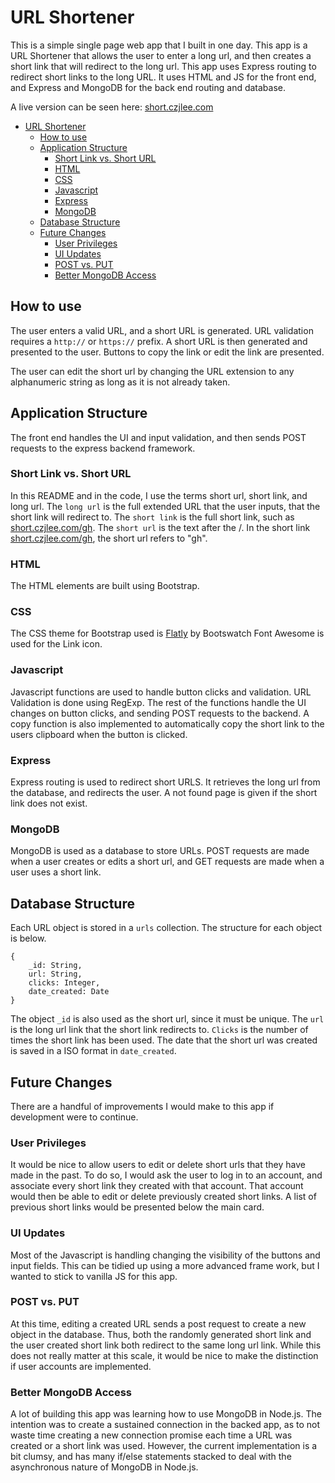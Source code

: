 # URL Shortener

This is a simple single page web app that I built in one day. This app is a URL Shortener that allows the user to enter a long url, and then creates a short link that will redirect to the long url. This app uses Express routing to redirect short links to the long URL. It uses HTML and JS for the front end, and Express and MongoDB for the back end routing and database. 

A live version can be seen here: [short.czjlee.com](https://short.czjlee.com)

- [URL Shortener](#url-shortener)
	- [How to use](#how-to-use)
	- [Application Structure](#application-structure)
		- [Short Link vs. Short URL](#short-link-vs-short-url)
		- [HTML](#html)
		- [CSS](#css)
		- [Javascript](#javascript)
		- [Express](#express)
		- [MongoDB](#mongodb)
	- [Database Structure](#database-structure)
	- [Future Changes](#future-changes)
		- [User Privileges](#user-privileges)
		- [UI Updates](#ui-updates)
		- [POST vs. PUT](#post-vs-put)
		- [Better MongoDB Access](#better-mongodb-access)

## How to use
The user enters a valid URL, and a short URL is generated. URL validation requires a `http://` or `https://` prefix. A short URL is then generated and presented to the user. Buttons to copy the link or edit the link are presented. 

The user can edit the short url by changing the URL extension to any alphanumeric string as long as it is not already taken. 

## Application Structure
The front end handles the UI and input validation, and then sends POST requests to the express backend framework. 

### Short Link vs. Short URL
In this README and in the code, I use the terms short url, short link, and long url. The `long url` is the full extended URL that the user inputs, that the short link will redirect to. The `short link` is the full short link, such as [short.czjlee.com/gh](https://short.czjlee.com/gh). The `short url` is the text after the /. In the short link [short.czjlee.com/gh](https://short.czjlee.com/gh), the short url refers to "gh". 

### HTML
The HTML elements are built using Bootstrap. 

### CSS 
The CSS theme for Bootstrap used is [Flatly](https://bootswatch.com/flatly/) by Bootswatch Font Awesome is used for the Link icon. 

### Javascript
Javascript functions are used to handle button clicks and validation. URL Validation is done using RegExp. The rest of the functions handle the UI changes on button clicks, and sending POST requests to the backend. A copy function is also implemented to automatically copy the short link to the users clipboard when the button is clicked. 

### Express
Express routing is used to redirect short URLS. It retrieves the long url from the database, and redirects the user. A not found page is given if the short link does not exist. 

### MongoDB
MongoDB is used as a database to store URLs. POST requests are made when a user creates or edits a short url, and GET requests are made when a user uses a short link. 

## Database Structure
Each URL object is stored in a `urls` collection. The structure for each object is below. 
```
{
	_id: String,
	url: String,
	clicks: Integer,
	date_created: Date
}
```

The object `_id` is also used as the short url, since it must be unique. The `url` is the long url link that the short link redirects to. `Clicks` is the number of times the short link has been used. The date that the short url was created is saved in a ISO format in `date_created`. 

## Future Changes
There are a handful of improvements I would make to this app if development were to continue. 

### User Privileges 
It would be nice to allow users to edit or delete short urls that they have made in the past. To do so, I would ask the user to log in to an account, and associate every short link they created with that account. That account would then be able to edit or delete previously created short links. A list of previous short links would be presented below the main card. 

### UI Updates
Most of the Javascript is handling changing the visibility of the buttons and input fields. This can be tidied up using a more advanced frame work, but I wanted to stick to vanilla JS for this app. 

### POST vs. PUT
At this time, editing a created URL sends a post request to create a new object in the database. Thus, both the randomly generated short link and the user created short link both redirect to the same long url link. While this does not really matter at this scale, it would be nice to make the distinction if user accounts are implemented. 

### Better MongoDB Access
A lot of building this app was learning how to use MongoDB in Node.js. The intention was to create a sustained connection in the backed app, as to not waste time creating a new connection promise each time a URL was created or a short link was used. However, the current implementation is a bit clumsy, and has many if/else statements stacked to deal with the asynchronous nature of MongoDB in Node.js. 